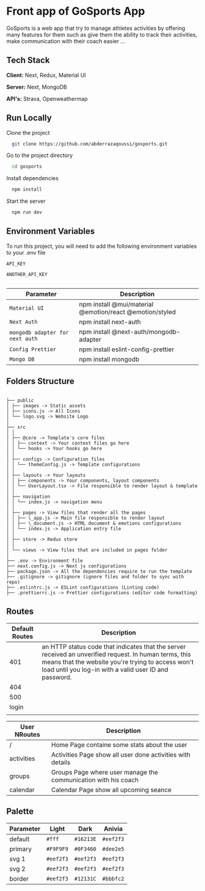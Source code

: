 # Front app of GoSports App

GoSports is a web app that try to manage athletes activities by offering many features for them such as give them the ability to track their activities, make communication with their coach easier ...

## Tech Stack

**Client:** Next, Redux, Material UI

**Server:** Next, MongoDB

**API's:** Strava, Openweathermap

## Run Locally

Clone the project

```bash
  git clone https://github.com/abderrazaqoussi/gosports.git
```

Go to the project directory

```bash
  cd gosports
```

Install dependencies

```bash
  npm install
```

Start the server

```bash
  npm run dev
```

## Environment Variables

To run this project, you will need to add the following environment variables to your .env file

`API_KEY`

`ANOTHER_API_KEY`

##

| Parameter                       | Description                                              |
| ------------------------------- | -------------------------------------------------------- |
| `Material UI`                   | npm install @mui/material @emotion/react @emotion/styled |
| `Next Auth`                     | npm install next-auth                                    |
| `mongodb adapter for next auth` | npm install @next-auth/mongodb-adapter                   |
| `Config Prettier`               | npm install eslint-config-prettier                       |
| `Mongo DB`                      | npm install mongodb                                      |

## Folders Structure

```

├── public
│ ├── images -> Static assets
│ ├── icons.js -> All Icons
│ └── logo.svg -> Website Logo
│
├── src
│ │
│ ├── @core -> Template's core files
│ │ ├── context -> Your context files go here
│ │ └── hooks -> Your hooks go here
│ │
│ ├── configs -> Configuration files
│ │ └── themeConfig.js -> Template configurations
│ │
│ ├── layouts -> Your layouts
│ │ ├── components -> Your components, layout components
│ │ └── UserLayout.tsx -> File responsible to render layout & template
│ │
│ ├── navigation
│ │ └── index.js -> navigation menu
│ │
│ ├── pages -> View files that render all the pages
│ │ ├── \_app.js -> Main file responsible to render layout
│ │ ├── \_document.js -> HTML document & emotions configurations
│ │ └── index.js -> Application entry file
│ │
│ ├── store -> Redux store
│ │
│ └── views -> View files that are included in pages folder
│
├── .env -> Environment file
├── next.config.js -> Next js configurations
├── package.json -> All the dependencies require to run the template
├── .gitignore -> gitignore (ignore files and folder to sync with repo)
├── .eslintrc.js -> ESLint configurations (Linting code)
├── .prettierrc.js -> Prettier configurations (editor code formatting)

```

## Routes

| Default Routes | Description                                                                                                                                                                                                           |
| -------------- | --------------------------------------------------------------------------------------------------------------------------------------------------------------------------------------------------------------------- |
| 401            | an HTTP status code that indicates that the server received an unverified request. In human terms, this means that the website you're trying to access won't load until you log-in with a valid user ID and password. |
| 404            |                                                                                                                                                                                                                       |
| 500            |                                                                                                                                                                                                                       |
| login          |                                                                                                                                                                                                                       |
|                |

| User NRoutes | Description                                                    |
| ------------ | -------------------------------------------------------------- |
| /            | Home Page containe some stats about the user                   |
| activities   | Activities Page show all user done activities with details     |
| groups       | Groups Page where user manage the communication with his coach |
| calendar     | Calendar Page show all upcoming seance                         |

## Palette

| Parameter | Light     | Dark      | Anivia    |
| --------- | --------- | --------- | --------- |
| default   | `#fff`    | `#16213E` | `#eef2f3` |
| primary   | `#F9F9F9` | `#0F3460` | `#dee2e5` |
| svg 1     | `#eef2f3` | `#eef2f3` | `#eef2f3` |
| svg 2     | `#eef2f3` | `#eef2f3` | `#eef2f3` |
| border    | `#eef2f3` | `#12131C` | `#bbbfc2` |
